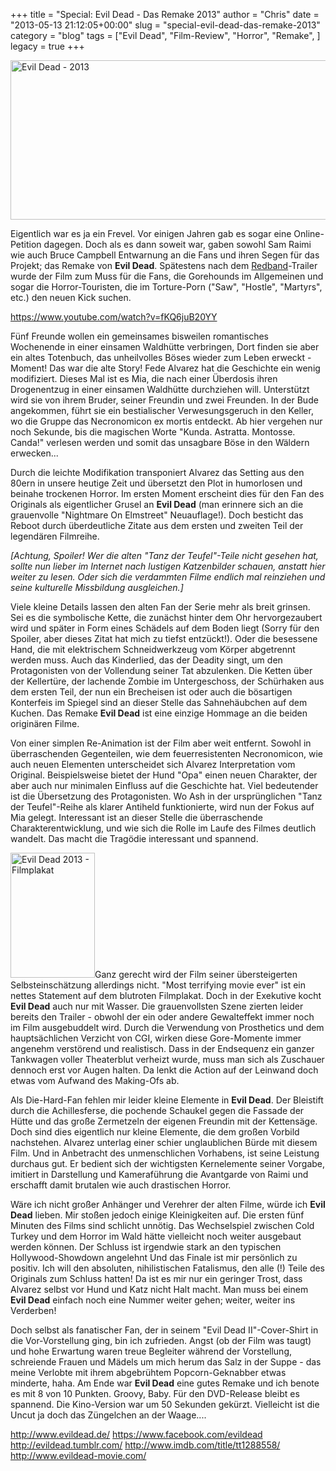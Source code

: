 +++
title = "Special: Evil Dead - Das Remake 2013"
author = "Chris"
date = "2013-05-13 21:12:05+00:00"
slug = "special-evil-dead-das-remake-2013"
category = "blog"
tags = ["Evil Dead", "Film-Review", "Horror", "Remake", ]
legacy = true
+++

<img src="images//2013/05/Evil-Dead-2013.jpg" alt="Evil Dead - 2013" width="690" height="255" class="aligncenter size-full wp-image-10733" />

Eigentlich war es ja ein Frevel. Vor einigen Jahren gab es sogar eine Online-Petition dagegen. Doch als es dann soweit war, gaben sowohl Sam Raimi wie auch Bruce Campbell Entwarnung an die Fans und ihren Segen für das Projekt; das Remake von **Evil Dead**. Spätestens nach dem <a href="http://www.youtube.com/watch?feature=player_embedded&v=fKQ6juB20YY">Redband</a>-Trailer wurde der Film zum Muss für die Fans, die Gorehounds im Allgemeinen und sogar die Horror-Touristen, die im Torture-Porn ("Saw", "Hostle", "Martyrs", etc.) den neuen Kick suchen.

https://www.youtube.com/watch?v=fKQ6juB20YY

Fünf Freunde wollen ein gemeinsames bisweilen romantisches Wochenende in einer einsamen Waldhütte verbringen, Dort finden sie aber ein altes Totenbuch, das unheilvolles Böses wieder zum Leben erweckt - Moment! Das war die alte Story! Fede Alvarez hat die Geschichte ein wenig modifiziert. Dieses Mal ist es Mia, die nach einer Überdosis ihren Drogenentzug in einer einsamen Waldhütte durchziehen will. Unterstützt wird sie von ihrem Bruder, seiner Freundin und zwei Freunden. In der Bude angekommen, führt sie ein bestialischer Verwesungsgeruch in den Keller, wo die Gruppe das Necronomicon ex mortis entdeckt. Ab hier vergehen nur noch Sekunde, bis die magischen Worte "Kunda. Astratta. Montosse. Canda!" verlesen werden und somit das unsagbare Böse in den Wäldern erwecken...

Durch die leichte Modifikation transponiert Alvarez das Setting aus den 80ern in unsere heutige Zeit und übersetzt den Plot in humorlosen und beinahe trockenen Horror. Im ersten Moment erscheint dies für den Fan des Originals als eigentlicher Grusel an **Evil Dead** (man erinnere sich an die grauenvolle "Nightmare On Elmstreet" Neuauflage!). Doch besticht das Reboot durch überdeutliche Zitate aus dem ersten und zweiten Teil der legendären Filmreihe.

_[Achtung, Spoiler! Wer die alten "Tanz der Teufel"-Teile nicht gesehen hat, sollte nun lieber im Internet nach lustigen Katzenbilder schauen, anstatt hier weiter zu lesen. Oder sich die verdammten Filme endlich mal reinziehen und seine kulturelle Missbildung ausgleichen.]_

Viele kleine Details lassen den alten Fan der Serie mehr als breit grinsen. Sei es die symbolische Kette, die zunächst hinter dem Ohr hervorgezaubert wird und später in Form eines Schädels auf dem Boden liegt (Sorry für den Spoiler, aber dieses Zitat hat mich zu tiefst entzückt!). Oder die besessene Hand, die mit elektrischem Schneidwerkzeug vom Körper abgetrennt werden muss. Auch das Kinderlied, das der Deadity singt, um den Protagonisten von der Vollendung seiner Tat abzulenken. Die Ketten über der Kellertüre, der lachende Zombie im Untergeschoss, der Schürhaken aus dem ersten Teil, der nun ein Brecheisen ist oder auch die bösartigen Konterfeis im Spiegel sind an dieser Stelle das Sahnehäubchen auf dem Kuchen. Das Remake **Evil Dead** ist eine einzige Hommage an die beiden originären Filme.

Von einer simplen Re-Animation ist der Film aber weit entfernt. Sowohl in überraschenden Gegenteilen, wie dem feuerresistenten Necronomicon, wie auch neuen Elementen unterscheidet sich Alvarez Interpretation vom Original. Beispielsweise bietet der Hund "Opa" einen neuen Charakter, der aber auch nur minimalen Einfluss auf die Geschichte hat. Viel bedeutender ist die Übersetzung des Protagonisten. Wo Ash in der ursprünglichen "Tanz der Teufel"-Reihe als klarer Antiheld funktionierte, wird nun der Fokus auf Mia gelegt. Interessant ist an dieser Stelle die überraschende Charakterentwicklung, und wie sich die Rolle im Laufe des Filmes deutlich wandelt. Das macht die Tragödie interessant und spannend.

<a href="images//2013/05/Evil_Dead_Poster_Red_2_20_13.jpg"><img src="images//2013/05/Evil_Dead_Poster_Red_2_20_13-135x200.jpg" alt="Evil Dead 2013 - Filmplakat" width="135" height="200" class="alignright size-medium wp-image-10735" /></a>Ganz gerecht wird der Film seiner übersteigerten Selbsteinschätzung allerdings nicht. "Most terrifying movie ever" ist ein nettes Statement auf dem blutroten Filmplakat. Doch in der Exekutive kocht **Evil Dead** auch nur mit Wasser. Die grauenvollsten Szene zierten leider bereits den Trailer - obwohl der ein oder andere Gewalteffekt immer noch im Film ausgebuddelt wird. Durch die Verwendung von Prosthetics und dem hauptsächlichen Verzicht von CGI, wirken diese Gore-Momente immer angenehm verstörend und realistisch. Dass in der Endsequenz ein ganzer Tankwagen voller Theaterblut verheizt wurde, muss man sich als Zuschauer dennoch erst vor Augen halten. Da lenkt die Action auf der Leinwand doch etwas vom Aufwand des Making-Ofs ab. 

Als Die-Hard-Fan fehlen mir leider kleine Elemente in **Evil Dead**. Der Bleistift durch die Achillesferse, die pochende Schaukel gegen die Fassade der Hütte und das große Zermetzeln der eigenen Freundin mit der Kettensäge. Doch sind dies eigentlich nur kleine Elemente, die dem großen Vorbild nachstehen. Alvarez unterlag einer schier unglaublichen Bürde mit diesem Film. Und in Anbetracht des unmenschlichen Vorhabens, ist seine Leistung durchaus gut. Er bedient sich der wichtigsten Kernelemente seiner Vorgabe, imitiert in Darstellung und Kameraführung die Avantgarde von Raimi und erschafft damit brutalen wie auch drastischen Horror.

Wäre ich nicht großer Anhänger und Verehrer der alten Filme, würde ich **Evil Dead** lieben. Mir stoßen jedoch einige Kleinigkeiten auf. Die ersten fünf Minuten des Films sind schlicht unnötig. Das Wechselspiel zwischen Cold Turkey und dem Horror im Wald hätte vielleicht noch weiter ausgebaut werden können. Der Schluss ist irgendwie stark an den typischen Hollywood-Showdown angelehnt Und das Finale ist mir persönlich zu positiv. Ich will den absoluten, nihilistischen Fatalismus, den alle (!) Teile des Originals zum Schluss hatten! Da ist es mir nur ein geringer Trost, dass Alvarez selbst vor Hund und Katz nicht Halt macht. Man muss bei einem **Evil Dead** einfach noch eine Nummer weiter gehen; weiter, weiter ins Verderben!

Doch selbst als fanatischer Fan, der in seinem "Evil Dead II"-Cover-Shirt in die Vor-Vorstellung ging, bin ich zufrieden. Angst (ob der Film was taugt) und hohe Erwartung waren treue Begleiter während der Vorstellung, schreiende Frauen und Mädels um mich herum das Salz in der Suppe -  das meine Verlobte mit ihrem abgebrühtem Popcorn-Geknabber etwas minderte, haha. Am Ende war **Evil Dead** eine gutes Remake und ich benote es mit 8 von 10 Punkten. Groovy, Baby.
Für den DVD-Release bleibt es spannend. Die Kino-Version war um 50 Sekunden gekürzt. Vielleicht ist die Uncut ja doch das Züngelchen an der Waage....

<a href="http://www.evildead.de/">http://www.evildead.de/</a>
<a href="https://www.facebook.com/evildead">https://www.facebook.com/evildead</a>
<a href="http://evildead.tumblr.com/">http://evildead.tumblr.com/</a>
<a href="http://www.imdb.com/title/tt1288558/">http://www.imdb.com/title/tt1288558/</a>
<a href="http://www.evildead-movie.com/">http://www.evildead-movie.com/</a>
